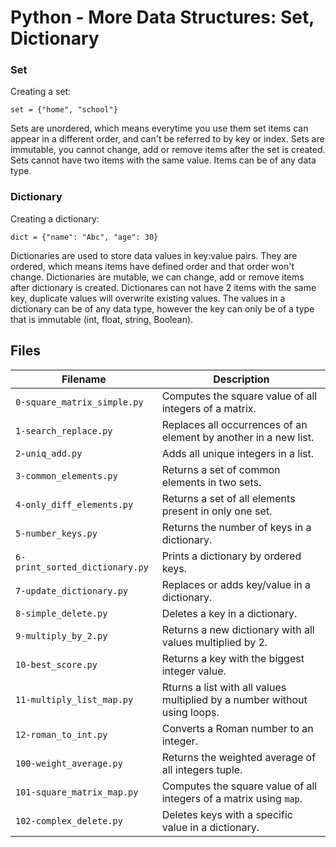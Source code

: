 # Python - More Data Structures: Set, Dictionary

### Set
Creating a set:
```
set = {"home", "school"}
```
Sets are unordered, which means everytime you use them set items can appear in a different order, and can't be referred to by key or index. Sets are immutable, you cannot change, add or remove items after the set is created. Sets cannot have two items with the same value. Items can be of any data type.

### Dictionary
Creating a dictionary:
```
dict = {"name": "Abc", "age": 30}
```
Dictionaries are used to store data values in key:value pairs. They are ordered, which means items have defined order and that order won't change. Dictionaries are mutable, we can change, add or remove items after dictionary is created. Dictionares can not have 2 items with the same key, duplicate values will overwrite existing values. The values in a dictionary can be of any data type, however the key can only be of a type that is immutable (int, float, string, Boolean).

## Files

Filename | Description
-------- | -----------
`0-square_matrix_simple.py` | Computes the square value of all integers of a matrix.
`1-search_replace.py` | Replaces all occurrences of an element by another in a new list.
`2-uniq_add.py` | Adds all unique integers in a list.
`3-common_elements.py` | Returns a set of common elements in two sets.
`4-only_diff_elements.py` | Returns a set of all elements present in only one set.
`5-number_keys.py` | Returns the number of keys in a dictionary.
`6-print_sorted_dictionary.py` | Prints a dictionary by ordered keys.
`7-update_dictionary.py` | Replaces or adds key/value in a dictionary.
`8-simple_delete.py` | Deletes a key in a dictionary.
`9-multiply_by_2.py` | Returns a new dictionary with all values multiplied by 2.
`10-best_score.py` | Returns a key with the biggest integer value.
`11-multiply_list_map.py` | Rturns a list with all values multiplied by a number without using loops.
`12-roman_to_int.py` | Converts a Roman number to an integer.
`100-weight_average.py` | Returns the weighted average of all integers tuple.
`101-square_matrix_map.py` | Computes the square value of all integers of a matrix using `map`.
`102-complex_delete.py` | Deletes keys with a specific value in a dictionary.







